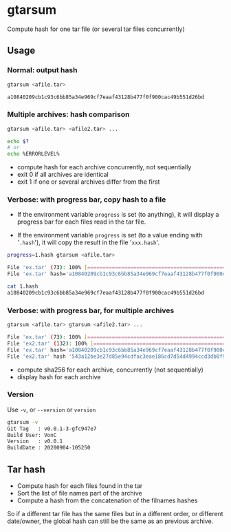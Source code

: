 # gtarsum

Compute hash for one tar file (or several tar files concurrently)

## Usage

### Normal: output hash

```bash
gtarsum <afile.tar>

a10840209cb1c93c6bb85a34e969cf7eaaf43128b477f0f900cac49b551d26bd
```

### Multiple archives: hash comparison

```bash
gtarsum <afile.tar> <afile2.tar> ...

echo $?
# or
echo %ERRORLEVEL%
```

- compute hash for each archive concurrently, not sequentially
- exit 0 if all archives are identical
- exit 1 if one or several archives differ from the first


### Verbose: with progress bar, copy hash to a file

- If the environment variable `progress` is set (to anything), it will display a progress bar for each files read in the tar file.

- If the environment variable `progress` is set (to a value ending with '`.hash`'), it will copy the result in the file '`xxx.hash`'.

```bash
progress=1.hash gtarsum <afile.tar>

File 'ex.tar' (73): 100% [============================================================================]
File 'ex.tar' hash='a10840209cb1c93c6bb85a34e969cf7eaaf43128b477f0f900cac49b551d26bd'

cat 1.hash
a10840209cb1c93c6bb85a34e969cf7eaaf43128b477f0f900cac49b551d26bd
```

### Verbose: with progress bar, for multiple archives

```bash
gtarsum <afile.tar> gtarsum <afile2.tar> ...

File 'ex.tar' (73): 100% [============================================================================]
File 'ex2.tar' (132): 100% [==========================================================================]
File 'ex.tar' hash='a10840209cb1c93c6bb85a34e969cf7eaaf43128b477f0f900cac49b551d26bd'
File 'ex2.tar' hash '543a12be3e27d85e94cdfac3eae186cd7d54d4994ccd3db0f96a8077578a6bed' differs
```

- compute sha256 for each archive, concurrently (not sequentially)
- display hash for each archive

### Version

Use `-v`, or `--version` or `version`

```bash
gtarsum -v
Git Tag   : v0.0.1-3-gfc947e7
Build User: VonC
Version   : v0.0.1
BuildDate : 20200904-105250
```

## Tar hash

- Compute hash for each files found in the tar
- Sort the list of file names part of the archive
- Compute a hash from the concatenation of the filnames hashes

So if a different tar file has the same files but in a different order, or different date/owner, the global hash can still be the same as an previous archive.